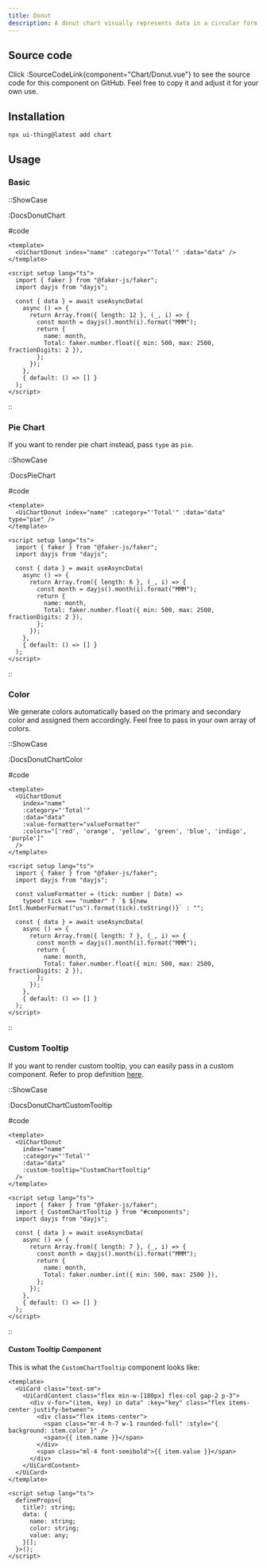 ```yaml
---
title: Donut
description: A donut chart visually represents data in a circular form, similar to a pie chart but with a central void, emphasizing proportions within categories.
---
```


## Source code

Click :SourceCodeLink{component="Chart/Donut.vue"} to see the source code for this component on GitHub. Feel free to copy it and adjust it for your own use.

## Installation

```bash
npx ui-thing@latest add chart
```

## Usage

### Basic

::ShowCase

:DocsDonutChart

#code

<!-- automd:file src="../../app/components/content/Docs/Chart/Donut/DocsDonutChart.vue" code lang="vue" -->

```vue [DocsDonutChart.vue]
<template>
  <UiChartDonut index="name" :category="'Total'" :data="data" />
</template>

<script setup lang="ts">
  import { faker } from "@faker-js/faker";
  import dayjs from "dayjs";

  const { data } = await useAsyncData(
    async () => {
      return Array.from({ length: 12 }, (_, i) => {
        const month = dayjs().month(i).format("MMM");
        return {
          name: month,
          Total: faker.number.float({ min: 500, max: 2500, fractionDigits: 2 }),
        };
      });
    },
    { default: () => [] }
  );
</script>

```

<!-- /automd -->

::

### Pie Chart

If you want to render pie chart instead, pass `type` as `pie`.

::ShowCase

:DocsPieChart

#code

<!-- automd:file src="../../app/components/content/Docs/Chart/Donut/DocsPieChart.vue" code lang="vue" -->

```vue [DocsPieChart.vue]
<template>
  <UiChartDonut index="name" :category="'Total'" :data="data" type="pie" />
</template>

<script setup lang="ts">
  import { faker } from "@faker-js/faker";
  import dayjs from "dayjs";

  const { data } = await useAsyncData(
    async () => {
      return Array.from({ length: 6 }, (_, i) => {
        const month = dayjs().month(i).format("MMM");
        return {
          name: month,
          Total: faker.number.float({ min: 500, max: 2500, fractionDigits: 2 }),
        };
      });
    },
    { default: () => [] }
  );
</script>

```

<!-- /automd -->

::

### Color

We generate colors automatically based on the primary and secondary color and assigned them accordingly. Feel free to pass in your own array of colors.

::ShowCase

:DocsDonutChartColor

#code

<!-- automd:file src="../../app/components/content/Docs/Chart/Donut/DocsDonutChartColor.vue" code lang="vue" -->

```vue [DocsDonutChartColor.vue]
<template>
  <UiChartDonut
    index="name"
    :category="'Total'"
    :data="data"
    :value-formatter="valueFormatter"
    :colors="['red', 'orange', 'yellow', 'green', 'blue', 'indigo', 'purple']"
  />
</template>

<script setup lang="ts">
  import { faker } from "@faker-js/faker";
  import dayjs from "dayjs";

  const valueFormatter = (tick: number | Date) =>
    typeof tick === "number" ? `$ ${new Intl.NumberFormat("us").format(tick).toString()}` : "";

  const { data } = await useAsyncData(
    async () => {
      return Array.from({ length: 7 }, (_, i) => {
        const month = dayjs().month(i).format("MMM");
        return {
          name: month,
          Total: faker.number.float({ min: 500, max: 2500, fractionDigits: 2 }),
        };
      });
    },
    { default: () => [] }
  );
</script>

```

<!-- /automd -->

::

### Custom Tooltip

If you want to render custom tooltip, you can easily pass in a custom component. Refer to prop definition [here](/charts#custom-tooltip).

::ShowCase

:DocsDonutChartCustomTooltip

#code

<!-- automd:file src="../../app/components/content/Docs/Chart/Donut/DocsDonutChartCustomTooltip.vue" code lang="vue" -->

```vue [DocsDonutChartCustomTooltip.vue]
<template>
  <UiChartDonut
    index="name"
    :category="'Total'"
    :data="data"
    :custom-tooltip="CustomChartTooltip"
  />
</template>

<script setup lang="ts">
  import { faker } from "@faker-js/faker";
  import { CustomChartTooltip } from "#components";
  import dayjs from "dayjs";

  const { data } = await useAsyncData(
    async () => {
      return Array.from({ length: 7 }, (_, i) => {
        const month = dayjs().month(i).format("MMM");
        return {
          name: month,
          Total: faker.number.int({ min: 500, max: 2500 }),
        };
      });
    },
    { default: () => [] }
  );
</script>

```

<!-- /automd -->

::

#### Custom Tooltip Component

This is what the `CustomChartTooltip` component looks like:

<!-- automd:file src="../../app/components/CustomChartTooltip.vue" code lang="vue" -->

```vue [CustomChartTooltip.vue]
<template>
  <UiCard class="text-sm">
    <UiCardContent class="flex min-w-[180px] flex-col gap-2 p-3">
      <div v-for="(item, key) in data" :key="key" class="flex items-center justify-between">
        <div class="flex items-center">
          <span class="mr-4 h-7 w-1 rounded-full" :style="{ background: item.color }" />
          <span>{{ item.name }}</span>
        </div>
        <span class="ml-4 font-semibold">{{ item.value }}</span>
      </div>
    </UiCardContent>
  </UiCard>
</template>

<script setup lang="ts">
  defineProps<{
    title?: string;
    data: {
      name: string;
      color: string;
      value: any;
    }[];
  }>();
</script>

```

<!-- /automd -->
